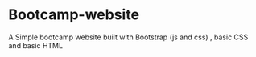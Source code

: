# Bootcamp-website

A Simple bootcamp  website built with Bootstrap (js and css) , basic CSS and basic  HTML
